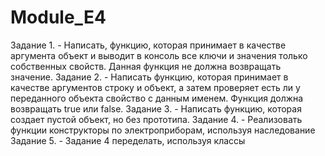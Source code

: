 # Module_E4
Задание 1. - Написать, функцию, которая принимает в качестве аргумента объект и выводит в консоль все ключи и значения только собственных свойств. Данная функция не должна возвращать значение.
Задание 2. - Написать функцию, которая принимает в качестве аргументов строку и объект, а затем проверяет есть ли у переданного объекта свойство с данным именем. Функция должна возвращать true или false.
Задание 3. - Написать функцию, которая создает пустой объект, но без прототипа.
Задание 4. - Реализовать функции конструкторы по электроприборам, используя наследование
Задание 5. - Задание 4 переделать, используя классы
